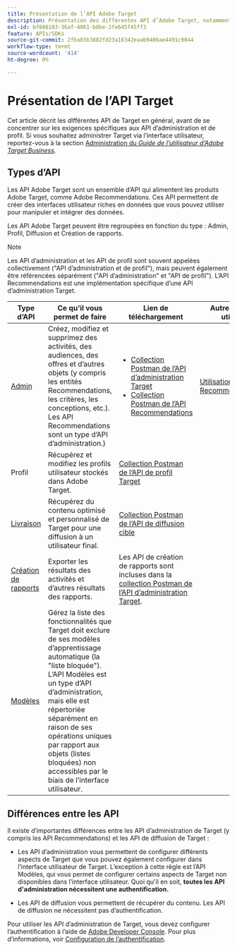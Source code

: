 ```yaml
---
title: Présentation de l’API Adobe Target
description: Présentation des différentes API d’Adobe Target, notamment l’api de diffusion, l’api de création de rapports, l’api d’administration, l’api de profil, l’api de recommandations et les liens vers des collections postman.
exl-id: bf886103-36af-4061-b8be-2fe645f45ff3
feature: APIs/SDKs
source-git-commit: 2fba03b3882fd23a16342eaab9406ae4491c9044
workflow-type: tm+mt
source-wordcount: '414'
ht-degree: 0%

---
```


# Présentation de l’API Target

Cet article décrit les différentes API de Target en général, avant de se concentrer sur les exigences spécifiques aux API d’administration et de profil. Si vous souhaitez administrer Target via l’interface utilisateur, reportez-vous à la section [Administration du *Guide de l’utilisateur d’Adobe Target Business*](https://experienceleague.adobe.com/docs/target/using/administer/administrating-target.html?lang=fr).

## Types d’API

Les API Adobe Target sont un ensemble d’API qui alimentent les produits Adobe Target, comme Adobe Recommendations. Ces API permettent de créer des interfaces utilisateur riches en données que vous pouvez utiliser pour manipuler et intégrer des données.

Les API Adobe Target peuvent être regroupées en fonction du type : Admin, Profil, Diffusion et Création de rapports.

>[!NOTE]
>
>Les API d’administration et les API de profil sont souvent appelées collectivement (&quot;API d’administration et de profil&quot;), mais peuvent également être référencées séparément (&quot;API d’administration&quot; et &quot;API de profil&quot;). L’API Recommendations est une implémentation spécifique d’une API d’administration Target.

| Type d’API | Ce qu’il vous permet de faire | Lien de téléchargement | Autres liens utiles |
| --- | --- | --- |--- |
| [Admin](../administer/admin-api/admin-api-overview-new.md) | Créez, modifiez et supprimez des activités, des audiences, des offres et d’autres objets (y compris les entités Recommendations, les critères, les conceptions, etc.). Les API Recommendations sont un type d’API d’administration.) | <UL><li>[ Collection Postman de l’API d’administration Target ](https://developers.adobetarget.com/api/#admin-postman-collection)</li><li>[Collection Postman de l’API Recommendations](https://developer.adobe.com/target/administer/recommendations-api/#section/Postman)</li></UL> | [ Utilisation des API Recommendations](../before-administer/recs-api/overview.md) |
| Profil | Récupérez et modifiez les profils utilisateur stockés dans Adobe Target. | [ Collection Postman de l’API de profil Target ](https://developers.adobetarget.com/api/#profiles) |  |
| [Livraison](../implement/delivery-api/overview.md) | Récupérez du contenu optimisé et personnalisé de Target pour une diffusion à un utilisateur final. | [Collection Postman de l’API de diffusion cible](/help/dev/before-implement/delivery-api-overview/getting-started.md#postman) |  |
| [Création de rapports](../administer/admin-api/admin-api-overview-new.md) | Exporter les résultats des activités et d’autres résultats des rapports. | Les API de création de rapports sont incluses dans la [collection Postman de l’API d’administration Target](https://developers.adobetarget.com/api/#admin-postman-collection). |  |
| [Modèles](../administer/models-api/models-api-overview.md) | Gérez la liste des fonctionnalités que Target doit exclure de ses modèles d’apprentissage automatique (la &quot;liste bloquée&quot;). L’API Modèles est un type d’API d’administration, mais elle est répertoriée séparément en raison de ses opérations uniques par rapport aux objets (listes bloquées) non accessibles par le biais de l’interface utilisateur. |  |  |

## Différences entre les API

Il existe d’importantes différences entre les API d’administration de Target (y compris les API Recommendations) et les API de diffusion de Target :

* Les API d’administration vous permettent de configurer différents aspects de Target que vous pouvez également configurer dans l’interface utilisateur de Target. L’exception à cette règle est l’API Modèles, qui vous permet de configurer certains aspects de Target non disponibles dans l’interface utilisateur. Quoi qu&#39;il en soit, **toutes les API d&#39;administration nécessitent une authentification.**

* Les API de diffusion vous permettent de récupérer du contenu. Les API de diffusion ne nécessitent pas d’authentification.

Pour utiliser les API d’administration de Target, vous devez configurer l’authentification à l’aide de [Adobe Developer Console](https://developer.adobe.com/console/home). Pour plus d’informations, voir [Configuration de l’authentification](../before-administer/configure-authentication.md).
